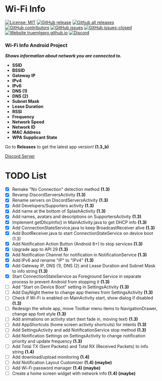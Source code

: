 # Wi-Fi Info
[![License: MIT](https://img.shields.io/badge/License-MIT-yellow.svg)](https://opensource.org/licenses/MIT) 
[![GitHub release](https://img.shields.io/github/release/TrueMLGPro/Wi-Fi_Info.svg)](https://GitHub.com/TrueMLGPro/Wi-Fi_Info/releases/)
[![Github all releases](https://img.shields.io/github/downloads/TrueMLGPro/Wi-Fi_Info/total.svg)](https://api.github.com/TrueMLGPro/Wi-Fi_Info/releases/all/)
[![GitHub contributors](https://img.shields.io/github/contributors/TrueMLGPro/Wi-Fi_Info.svg)](https://GitHub.com/TrueMLGPro/Wi-Fi_Info/graphs/contributors/)
[![GitHub issues](https://img.shields.io/github/issues/TrueMLGPro/Wi-Fi_Info.svg)](https://github.com/TrueMLGPro/Wi-Fi_Info/issues/)
[![GitHub issues-closed](https://img.shields.io/github/issues-closed/TrueMLGPro/Wi-Fi_Info.svg)](https://GitHub.com/TrueMLGPro/Wi-Fi_Info/issues?q=is%3Aissue+is%3Aclosed)
[![Website truemlgpro.github.io](https://img.shields.io/website-up-down-green-red/https/truemlgpro.github.io/Wi-Fi_Info.svg)](https://truemlgpro.github.io/Wi-Fi_Info/)
[![Discord](https://img.shields.io/discord/601107291915419658.svg)](https://discord.gg/qxE2DFr)
### Wi-Fi Info Android Project

***Shows information about network you are connected to.***

* __SSID__
* __BSSID__
* __Gateway IP__
* __IPv4__
* __IPv6__
* __DNS (1)__
* __DNS (2)__
* __Subnet Mask__
* __Lease Duration__
* __RSSI__
* __Frequency__
* __Network Speed__
* __Network ID__
* __MAC Address__
* __WPA Supplicant State__

Go to **Releases** to get the latest app version! **(1.3_b)**

[Discord Server](https://discord.gg/qxE2DFr)

# TODO List

- [x] Remake "No Connection" detection method **(1.3)**
- [x] Revamp DiscordServersActivity **(1.3)**
- [x] Rename servers on DiscordServersActivity **(1.3)**
- [x] Add Developers/Supporters activity **(1.3)**
- [x] Add name at the bottom of SplashActivity **(1.3)**
- [x] Add names, avatars and descriptions on SupportersActivity **(1.3)**
- [x] Implement getDhcpInfo() in MainActivity.java to get DHCP info **(1.3)**
- [x] Add ConnectionStateService.java to keep BroadcastReceiver alive **(1.3)**
- [x] Add BootReceiver.java to start ConnectionStateService on device boot (1.3)
- [x] Add Notification Action Button (Android 8+) to stop services **(1.3)**
- [x] Upgrade app to API 29 **(1.3)**
- [x] Add Notification Channel for notification in NotificationService **(1.3)**
- [x] Add IPv6 and rename "IP" to "IPv4" **(1.3)**
- [x] Add Gateway IP, DNS (1), DNS (2) and Lease Duration and Subnet Mask to info string **(1.3)**
- [x] Start ConnectionStateService as Foreground Service in separate process to prevent Android from stopping it **(1.3)**
- [ ] Add "Start on Device Boot" setting in SettingsActivity **(1.3)**
- [ ] Add DayNight theme to change app themes from SettingsActivity **(1.3)**
- [ ] Check if Wi-Fi is enabled on MainActivity start, show dialog if disabled **(1.3)**
- [ ] Redesign the whole app, move Toolbar menu items to NavigationDrawer, change app font style **(1.3)**
- [ ] Add animations on activity start (text fade in, moving text) **(1.3)**
- [ ] Add AppShortcuts (home screen activity shortcuts) for intents **(1.3)**
- [ ] Add SettingsActivity and add NotificationService stop method **(1.3)**
- [ ] Add Notification Settings on SettingsActivity to change notification priority and update frequency **(1.3)**
- [ ] Add Total TX (Sent Packets) and Total RX (Received Packets) to info string **(1.4)**
- [ ] Add download/upload monitoring **(1.4)**
- [ ] Add Notification Layout Customizer **(1.4) (maybe)**
- [ ] Add Wi-Fi password manager **(1.4) (maybe)**
- [ ] Create a home screen widget with network info **(1.4) (maybe)**
